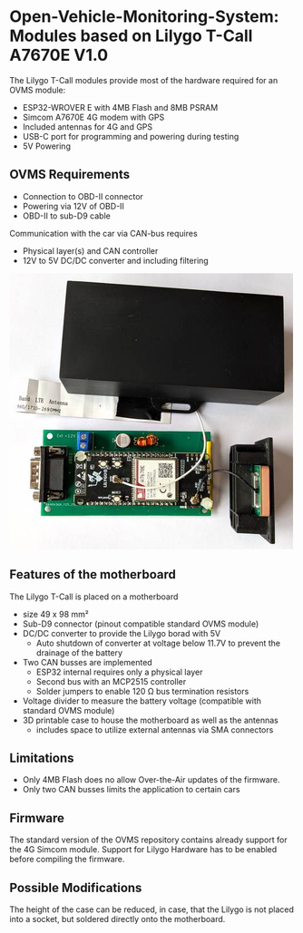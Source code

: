 Open-Vehicle-Monitoring-System: Modules based on Lilygo T-Call A7670E V1.0
==========================================================================
The Lilygo T-Call modules provide most of the hardware required for an OVMS module:
- ESP32-WROVER E with 4MB Flash and 8MB PSRAM
- Simcom A7670E 4G modem with GPS 
- Included antennas for 4G and GPS
- USB-C port for programming and powering during testing
- 5V Powering 

OVMS Requirements
----------------- 
- Connection to OBD-II connector
- Powering via 12V of OBD-II
- OBD-II to sub-D9 cable 

Communication with the car via CAN-bus requires
- Physical layer(s) and CAN controller
- 12V to 5V DC/DC converter and including filtering

![OVMS module based on Lilygo T-Call](/images/ovms-liulygo-module_w_case_500px.jpg)

Features of the motherboard
---------------------------
The Lilygo T-Call is placed on a motherboard 
- size 49 x 98 mm²
- Sub-D9 connector (pinout compatible standard OVMS module)
- DC/DC converter to provide the Lilygo borad with 5V
    - Auto shutdown of converter at voltage below 11.7V to prevent the drainage of the battery
- Two CAN busses are implemented
    - ESP32 internal requires only a physical layer
    - Second bus with an MCP2515 controller
    - Solder jumpers to enable 120 &Omega; bus termination resistors 
- Voltage divider to measure the battery voltage (compatible with standard OVMS module)
- 3D printable case to house the motherboard as well as the antennas
    - includes space to utilize external antennas via SMA connectors

Limitations
-----------
- Only 4MB Flash does no allow Over-the-Air updates of the firmware.
- Only two CAN busses limits the application to certain cars

Firmware
--------
The standard version of the OVMS repository contains already support for the 4G Simcom module. 
Support for Lilygo Hardware has to be enabled before compiling the firmware.


Possible Modifications
----------------------
The height of the case can be reduced, in case, that the Lilygo is not placed into a socket, but soldered directly onto the motherboard.